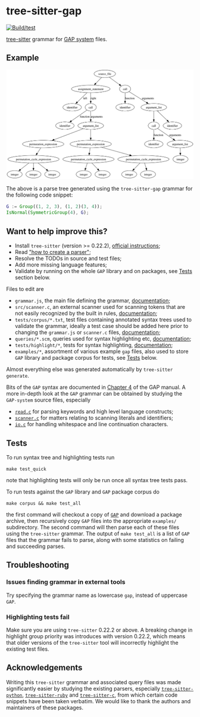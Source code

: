 # tree-sitter-gap

[![Build/test](https://github.com/gap-system/tree-sitter-gap/actions/workflows/ci.yml/badge.svg)](https://github.com/gap-system/tree-sitter-gap/actions/workflows/ci.yml)

[tree-sitter](https://github.com/tree-sitter/tree-sitter) grammar for [GAP system](https://www.gap-system.org/) files.

## Example

![Example of a parse tree generated with `tree-sitter-gap`](image-example-parse.svg)

The above is a parse tree generated using the `tree-sitter-gap` grammar for the following code snippet:

```gap
G := Group((1, 2, 3), (1, 2)(3, 4));
IsNormal(SymmetricGroup(4), G);
```

## Want to help improve this?

- Install `tree-sitter` (version >= 0.22.2), [official instructions](https://tree-sitter.github.io/tree-sitter/creating-parsers#installation);
- Read ["how to create a parser"](https://tree-sitter.github.io/tree-sitter/creating-parsers);
- Resolve the TODOs in source and test files;
- Add more missing language features;
- Validate by running on the whole `GAP` library and on packages, see [Tests](#tests) section below.

Files to edit are

- `grammar.js`, the main file defining the grammar, [documentation](https://tree-sitter.github.io/tree-sitter/creating-parsers#the-grammar-dsl);
- `src/scanner.c`, an external scanner used for scanning tokens that are not
  easily recognized by the built in rules, [documentation](https://tree-sitter.github.io/tree-sitter/creating-parsers#external-scanners);
- `tests/corpus/*.txt`, test files containing annotated syntax trees used to
  validate the grammar, ideally a test case should be added here prior to
  changing the `grammar.js` or `scanner.c` files, [documentation](https://tree-sitter.github.io/tree-sitter/creating-parsers#command-test);
- `queries/*.scm`, queries used for syntax highlighting etc, [documentation](https://tree-sitter.github.io/tree-sitter/syntax-highlighting#queries);
- `tests/highlight/*`, tests for syntax highlighting, [documentation](https://tree-sitter.github.io/tree-sitter/syntax-highlighting#unit-testing);
- `examples/*`, assortment of various example `gap` files, also used to store `GAP` library and package corpus for tests, see [Tests](#tests) below.

Almost everything else was generated automatically by `tree-sitter generate`.

Bits of the `GAP` syntax are documented in [Chapter 4](https://docs.gap-system.org/doc/ref/chap4_mj.html) of the GAP manual.
A more in-depth look at the `GAP` grammar can be obtained by studying the `GAP-system` source files, especially

- [`read.c`](https://github.com/gap-system/gap/blob/master/src/read.c) for parsing keywords and high level language constructs;
- [`scanner.c`](https://github.com/gap-system/gap/blob/master/src/scanner.c) for matters relating to scanning literals and identifiers;
- [`io.c`](https://github.com/gap-system/gap/blob/master/src/io.c) for handling whitespace and line continuation characters.

## Tests

To run syntax tree and highlighting tests run

```
make test_quick
```

note that highlighting tests will only be run once all syntax tree tests pass.

To run tests against the `GAP` library and `GAP` package corpus do

```
make corpus && make test_all
```

the first command will checkout a copy of
[`GAP`](https://github.com/gap-system/gap) and download a package archive, then
recursively copy `GAP` files into the appropriate `examples/` subdirectory. The
second command will then parse each of these files using the `tree-sitter`
grammar. The output of `make test_all` is a list of `GAP` files that the
grammar fails to parse, along with some statistics on failing and succeeding
parses.

## Troubleshooting

### Issues finding grammar in external tools

Try specifying the grammar name as lowercase `gap`, instead of uppercase `GAP`.

### Highlighting tests fail

Make sure you are using `tree-sitter` 0.22.2 or above. A breaking change in
highlight group priority was introduces with version 0.22.2, which means that
older versions of the `tree-sitter` tool will incorrectly highlight the
existing test files.

## Acknowledgements

Writing this `tree-sitter` grammar and associated query files was made significantly easier by studying the
existing parsers, especially [`tree-sitter-python`](https://github.com/tree-sitter/tree-sitter-python),
[`tree-sitter-ruby`](https://github.com/tree-sitter/tree-sitter-ruby)
and [`tree-sitter-c`](https://github.com/tree-sitter/tree-sitter-c), from which
certain code snippets have been taken verbatim. We would like to thank the authors and maintainers
of these packages.
